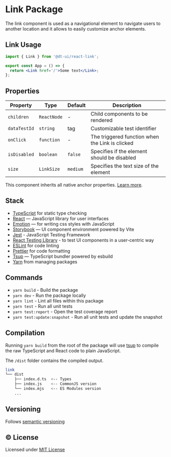 # Link Package

The link component is used as a navigational element to navigate users to another location and it allows to easily customize anchor elements.

## Link Usage

```jsx
import { Link } from '@dt-ui/react-link';

export const App = () => {
  return <Link href='/'>Some text</Link>;
};
```

## Properties

| Property     | Type        | Default  | Description                                     |
| ------------ | ----------- | -------- | ----------------------------------------------- |
| `children`   | `ReactNode` | -        | Child components to be rendered                 |
| `dataTestId` | `string`    | tag      | Customizable test identifier                    |
| `onClick`    | `function`  | -        | The triggered function when the Link is clicked |
| `isDisabled` | `boolean`   | `false`  | Specifies if the element should be disabled     |
| `size`       | `LinkSize`  | `medium` | Specifies the text size of the element          |

This component inherits all native anchor properties. [Learn more](https://developer.mozilla.org/en-US/docs/Web/HTML/Element/a).

## Stack

- [TypeScript](https://www.typescriptlang.org/) for static type checking
- [React](https://reactjs.org/) — JavaScript library for user interfaces
- [Emotion](https://emotion.sh/docs/introduction) — for writing css styles with JavaScript
- [Storybook](https://storybook.js.org/) — UI component environment powered by Vite
- [Jest](https://jestjs.io/) - JavaScript Testing Framework
- [React Testing Library](https://testing-library.com/) - to test UI components in a user-centric way
- [ESLint](https://eslint.org/) for code linting
- [Prettier](https://prettier.io) for code formatting
- [Tsup](https://github.com/egoist/tsup) — TypeScript bundler powered by esbuild
- [Yarn](https://yarnpkg.com/) from managing packages

## Commands

- `yarn build` - Build the package
- `yarn dev` - Run the package locally
- `yarn lint` - Lint all files within this package
- `yarn test` - Run all unit tests
- `yarn test:report` - Open the test coverage report
- `yarn test:update:snapshot` - Run all unit tests and update the snapshot

## Compilation

Running `yarn build` from the root of the package will use [tsup](https://tsup.egoist.dev/) to compile the raw TypeScript and React code to plain JavaScript.

The `/dist` folder contains the compiled output.

```bash
link
└── dist
    ├── index.d.ts  <-- Types
    ├── index.js    <-- CommonJS version
    └── index.mjs   <-- ES Modules version
    ...
```

## Versioning

Follows [semantic versioning](https://semver.org/)

## &copy; License

Licensed under [MIT License](LICENSE.md)
